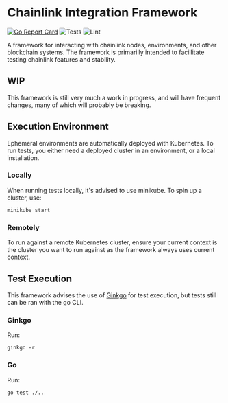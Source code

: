 # Chainlink Integration Framework

[![Go Report Card](https://goreportcard.com/badge/github.com/smartcontractkit/integrations-framework)](https://goreportcard.com/report/github.com/smartcontractkit/integrations-framework)
![Tests](https://github.com/smartcontractkit/integrations-framework/actions/workflows/test.yaml/badge.svg)
![Lint](https://github.com/smartcontractkit/integrations-framework/actions/workflows/lint.yaml/badge.svg)

A framework for interacting with chainlink nodes, environments, and other blockchain systems.
The framework is primarilly intended to facillitate testing chainlink features and stability.

## WIP

This framework is still very much a work in progress, and will have frequent changes, many of which will probably be
breaking.

## Execution Environment

Ephemeral environments are automatically deployed with Kubernetes. To run tests, you either need a deployed cluster 
in an environment, or a local installation.

### Locally

When running tests locally, it's advised to use minikube. To spin up a cluster, use:

```
minikube start
```

### Remotely

To run against a remote Kubernetes cluster, ensure your current context is the cluster you want to run against as the 
framework always uses current context.

## Test Execution

This framework advises the use of [Ginkgo](https://github.com/onsi/ginkgo) for test execution, but tests still can be 
ran with the go CLI.

### Ginkgo

Run:

```
ginkgo -r
```

### Go

Run:

```
go test ./..
```

